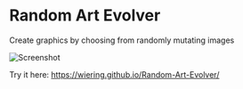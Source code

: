 # Random Art Evolver

Create graphics by choosing from randomly mutating images

![Screenshot](https://raw.githubusercontent.com/Wiering/Random-Art-Evolver/master/docs/screenshot.jpg)

Try it here: https://wiering.github.io/Random-Art-Evolver/
